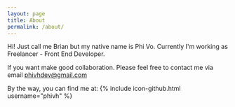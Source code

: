 ```yaml
---
layout: page
title: About
permalink: /about/
---
```


Hi! Just call me Brian but my native name is Phi Vo.
Currently I'm working as Freelancer - Front End Developer.

If you want make good collaboration. Please feel free to contact me via email <phivhdev@gmail.com>

By the way, you can find me at:
{% include icon-github.html username="phivh" %}